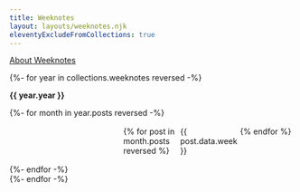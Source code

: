 ```yaml
---
title: Weeknotes
layout: layouts/weeknotes.njk
eleventyExcludeFromCollections: true
---
```

<style>
  .year {
    display: grid;
    gap: 1rem;

    .month {
      display: grid;
      grid-template-columns: repeat(auto-fit, 20%);
      justify-content: right;
      justify-items: center;
      margin: 0;
      padding: 0;

      .week {
        align-items: center;
        border-radius: 100%;
        display: flex;
        justify-content: center;
        width: min-content;

        a {
          text-decoration: none;

          &:hover {
            text-decoration: underline;
          }
        }
      }
    }
  }
</style>

[About Weeknotes](/posts/about-weeknotes/)

{%- for year in collections.weeknotes reversed -%}
<p><b>{{ year.year }}</b></p>
<div class="year">
{%- for month in year.posts reversed -%}
<div class="month">
{% for post in month.posts reversed  %}
<div class="week"><a href="{{ post.url }}">{{ post.data.week }}</a></div>
{% endfor %}
</div>
{%- endfor -%}
</div>
{%- endfor -%}
